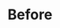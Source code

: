 ---
pid: CH90
title: Before
location_transcription: Scattered around the city
zipcode: '55407'
outside_phl: 'Minneapolis MN '
neighborhood: 
age: '35'
age_range: 30-39
instagram: 
image_file_name: CH_90.jpg
proposal_transcription: A coin operated viewer that shows the city at different eras
  pre-colonization. Visitors can press a button to see Philadelphia during prehistoric
  times, from millions of years ago until the 1500's when the Lenape lived on this
  land
topic: History,Native Americans,Philadelphia
topic_summary: 0, 0, 0
type: Interactive
keywords_other: 
credit: Nickey Robo
image_labels: 
twitter: 
facebook: 
permalink: "/monuments/ch90/"
layout: item-page
---